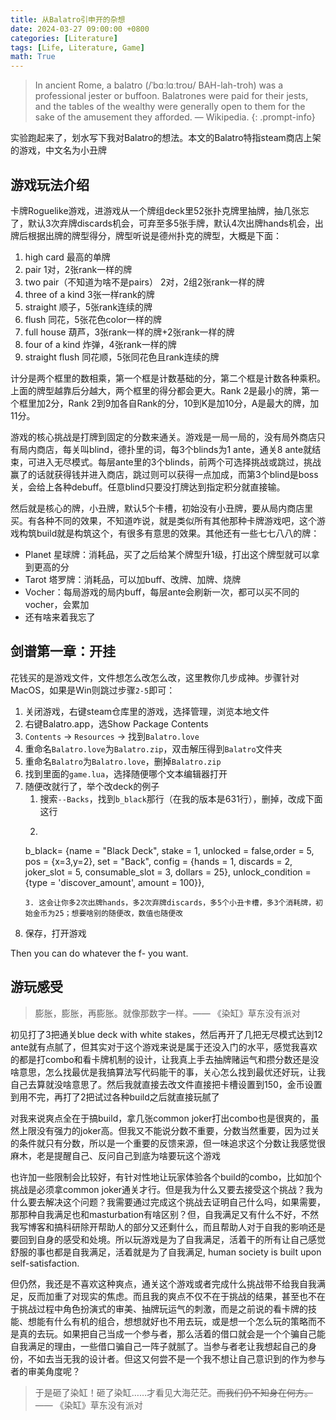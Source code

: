 ```yaml
---
title: 从Balatro引申开的杂想
date: 2024-03-27 09:00:00 +0800
categories: [Literature]
tags: [Life, Literature, Game]
math: True
---
```


> In ancient Rome, a balatro (/ˈbɑːlɑːtroʊ/ BAH-lah-troh) was a professional jester or buffoon. Balatrones were paid for their jests, and the tables of the wealthy were generally open to them for the sake of the amusement they afforded. — Wikipedia.
{: .prompt-info}

实验跑起来了，划水写下我对Balatro的想法。本文的Balatro特指steam商店上架的游戏，中文名为小丑牌

## 游戏玩法介绍

卡牌Roguelike游戏，进游戏从一个牌组deck里52张扑克牌里抽牌，抽几张忘了，默认3次弃牌discards机会，可弃至多5张手牌，默认4次出牌hands机会，出牌后根据出牌的牌型得分，牌型听说是德州扑克的牌型，大概是下面：

1. high card 最高的单牌
2. pair 1对，2张rank一样的牌
3. two pair（不知道为啥不是pairs） 2对，2组2张rank一样的牌
4. three of a kind 3张一样rank的牌
5. straight 顺子，5张rank连续的牌
6. flush 同花，5张花色color一样的牌
7. full house 葫芦，3张rank一样的牌+2张rank一样的牌
8. four of a kind 炸弹，4张rank一样的牌
9. straight flush 同花顺，5张同花色且rank连续的牌

计分是两个框里的数相乘，第一个框是计数基础的分，第二个框是计数各种乘积。上面的牌型越靠后分越大，两个框里的得分都会更大。Rank 2是最小的牌，第一个框里加2分，Rank 2到9加各自Rank的分，10到K是加10分，A是最大的牌，加11分。

游戏的核心挑战是打牌到固定的分数来通关。游戏是一局一局的，没有局外商店只有局内商店，每关叫blind，德扑里的词，每3个blinds为1 ante，通关8 ante就结束，可进入无尽模式。每层ante里的3个blinds，前两个可选择挑战或跳过，挑战赢了的话就获得钱并进入商店，跳过则可以获得一点加成，而第3个blind是boss关，会给上各种debuff。任意blind只要没打牌达到指定积分就直接输。

然后就是核心的牌，小丑牌，默认5个卡槽，初始没有小丑牌，要从局内商店里买。有各种不同的效果，不知道咋说，就是类似所有其他那种卡牌游戏吧，这个游戏构筑build就是构筑这个，有很多有意思的效果。其他还有一些七七八八的牌：
- Planet 星球牌：消耗品，买了之后给某个牌型升1级，打出这个牌型就可以拿到更高的分
- Tarot 塔罗牌：消耗品，可以加buff、改牌、加牌、烧牌
- Vocher：每局游戏的局内buff，每层ante会刷新一次，都可以买不同的vocher，会累加
- 还有啥来着我忘了


## 剑谱第一章：开挂

花钱买的是游戏文件，文件想怎么改怎么改，这里教你几步成神。步骤针对MacOS，如果是Win则跳过步骤`2-5`即可：

1. 关闭游戏，右键steam仓库里的游戏，选择管理，浏览本地文件
2. 右键Balatro.app，选Show Package Contents
3. `Contents` -> `Resources` -> 找到`Balatro.love`
4. 重命名`Balatro.love`为`Balatro.zip`，双击解压得到`Balatro`文件夹
5. 重命名`Balatro`为`Balatro.love`，删掉`Balatro.zip`
6. 找到里面的`game.lua`，选择随便哪个文本编辑器打开
7. 随便改就行了，举个改deck的例子
   1. 搜索`--Backs`，找到`b_black`那行（在我的版本是631行），删掉，改成下面这行
   2. ```lua
   b_black=            {name = "Black Deck",       stake = 1, unlocked = false,order = 5, pos =  {x=3,y=2}, set = "Back", config = {hands = 1, discards = 2, joker_slot = 5, consumable_slot = 3, dollars = 25}, unlock_condition = {type = 'discover_amount', amount = 100}},
   ```
   3. 这会让你多2次出牌hands，多2次弃牌discards，多5个小丑卡槽，多3个消耗牌，初始金币为25；想要啥别的随便改，数值也随便改
8. 保存，打开游戏

Then you can do whatever the f- you want.


## 游玩感受

> 膨胀，膨胀，再膨胀。就像那数字一样。—— 《染缸》草东没有派对

初见打了3把通关blue deck with white stakes，然后再开了几把无尽模式达到12 ante就有点腻了，但其实对于这个游戏来说是属于还没入门的水平，感觉我喜欢的都是打combo和看卡牌机制的设计，让我真上手去抽牌赌运气和攒分数还是没啥意思，怎么找最优是我搞算法写代码能干的事，关心怎么找到最优还好玩，让我自己去算就没啥意思了。然后我就直接去改文件直接把卡槽设置到150，金币设置到用不完，再打了2把试过各种build之后就直接玩腻了

对我来说爽点全在于搞build，拿几张common joker打出combo也是很爽的，虽然上限没有强力的joker高。但我又不能说分数不重要，分数当然重要，因为过关的条件就只有分数，所以是一个重要的反馈来源，但一味追求这个分数让我感觉很麻木，老是提醒自己、反问自己到底为啥要玩这个游戏

也许加一些限制会比较好，有针对性地让玩家体验各个build的combo，比如加个挑战是必须拿common joker通关才行。但是我为什么又要去接受这个挑战？我为什么要去解决这个问题？我需要通过完成这个挑战去证明自己什么吗，如果需要，那那种自我满足也和masturbation有啥区别？但，自我满足又有什么不好，不然我写博客和搞科研除开帮助人的部分又还剩什么，而且帮助人对于自我的影响还是要回到自身的感受和处境。所以玩游戏是为了自我满足，活着干的所有让自己感觉舒服的事也都是自我满足，活着就是为了自我满足, human society is built upon self-satisfaction.

但仍然，我还是不喜欢这种爽点，通关这个游戏或者完成什么挑战带不给我自我满足，反而加重了对现实的焦虑。而且我的爽点不仅不在于挑战的结果，甚至也不在于挑战过程中角色扮演式的审美、抽牌玩运气的刺激，而是之前说的看卡牌的技能、想能有什么有机的组合，想想就好也不用去玩，或是想一个怎么玩的策略而不是真的去玩。如果把自己当成一个参与者，那么活着的借口就会是一个个骗自己能自我满足的理由，一些借口骗自己一阵子就腻了。当参与者老让我想起自己的身份，不如去当无我的设计者。但这又何尝不是一个我不想让自己意识到的作为参与者的审美角度呢？

> 于是砸了染缸！砸了染缸……才看见大海茫茫。~~而我们仍不知身在何方。~~—— 《染缸》草东没有派对